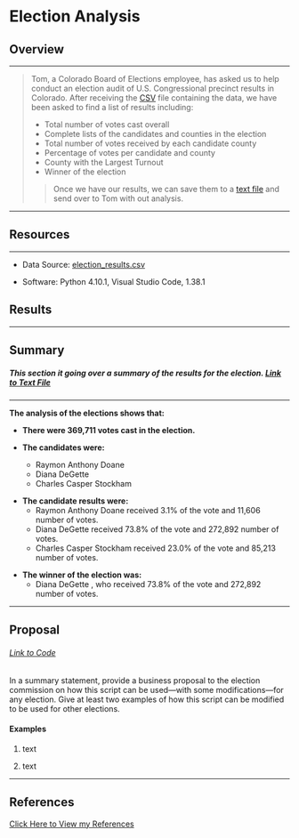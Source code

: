 # **Election Analysis**
## **Overview** 
---

> Tom, a Colorado Board of Elections employee, has asked us to help conduct an election audit of U.S. Congressional precinct results in Colorado. After receiving the [CSV](https://github.com/annaS000/Election-Analysis/tree/main/Resources) file containing the data, we have been asked to find a list of results including:
>* Total number of votes cast overall
>* Complete lists of the candidates and counties in the election
>* Total number of votes received by each candidate county
>* Percentage of votes per candidate and county
>* County with the Largest Turnout
>* Winner of the election
>> Once we have our results, we can save them to a [text file](https://github.com/annaS000/Election-Analysis/blob/main/analysis/election_analysis.txt) and send over to Tom with out analysis.

---
## Resources

---

* Data Source: [election_results.csv](https://github.com/annaS000/Election-Analysis/tree/main/Resources)

* Software: Python 4.10.1, Visual Studio Code, 1.38.1

## **Results** 

---

## **Summary** 
##### This section it going over a summary of the results for the election. [Link to Text File](https://github.com/annaS000/Election-Analysis/blob/main/analysis/election_analysis.txt)
  

---

 **The analysis of the elections shows that:**

* **There were 369,711 votes cast in the election.**


* **The candidates were:**
    * Raymon Anthony Doane
    * Diana DeGette
    * Charles Casper Stockham 

<space>

* **The candidate results were:**
    * Raymon Anthony Doane received 3.1% of the vote and 11,606 number of votes.
    * Diana DeGette received 73.8% of the vote and 272,892 number of votes.
    * Charles Casper Stockham received 23.0% of the vote and 85,213 number of votes. 

<space>

* **The winner of the election was:**
    * Diana DeGette , who received 73.8% of the vote and 272,892 number of votes.
---
## **Proposal**
###### [Link to Code](https://github.com/annaS000/Election-Analysis/blob/main/PyPoll_Challenge.py)

In a summary statement, provide a business proposal to the election commission on how this script can be used—with some modifications—for any election. Give at least two examples of how this script can be modified to be used for other elections.
#### **Examples**
1. text

2. text

---

## References
[Click Here to View my References]()